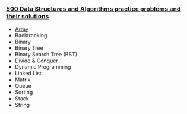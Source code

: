 ### [500 Data Structures and Algorithms practice problems and their solutions](https://techiedelight.quora.com/500-Data-Structures-and-Algorithms-practice-problems-and-their-solutions)

- [Array](https://github.com/vakulin95/C-tasks/tree/master/quora.com/Array)
- Backtracking
- Binary
- Binary Tree
- Binary Search Tree (BST)
- Divide & Conquer
- Dynamic Programming
- Linked List
- Matrix
- Queue
- Sorting
- Stack
- String
